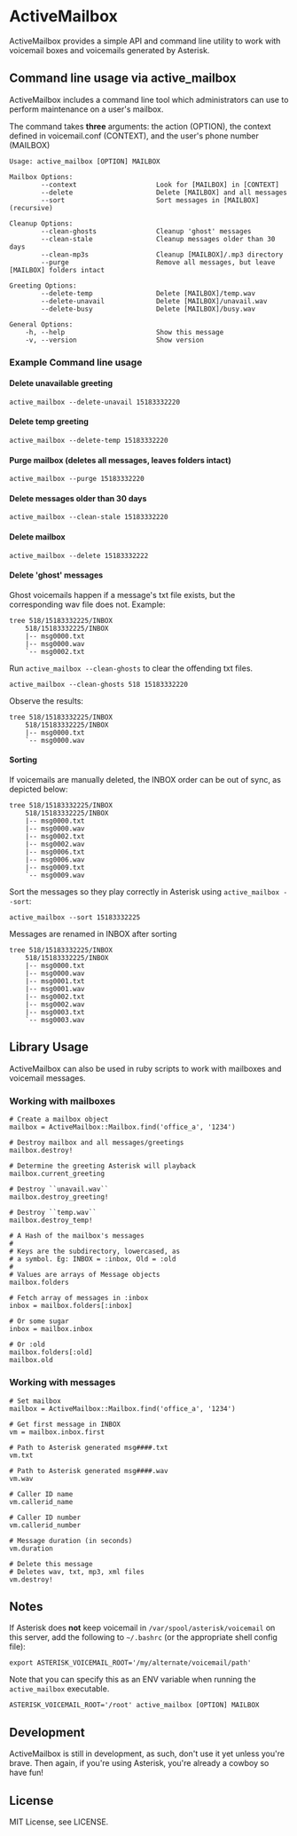 # ActiveMailbox

ActiveMailbox provides a simple API and command line utility to work with
voicemail boxes and voicemails generated by Asterisk.


## Command line usage via active_mailbox

ActiveMailbox includes a command line tool which administrators can use to
perform maintenance on a user's mailbox.

The command takes **three** arguments: the action (OPTION), the context
defined in voicemail.conf (CONTEXT), and the user's phone number (MAILBOX)

    Usage: active_mailbox [OPTION] MAILBOX

    Mailbox Options:
            --context                    Look for [MAILBOX] in [CONTEXT]
            --delete                     Delete [MAILBOX] and all messages
            --sort                       Sort messages in [MAILBOX] (recursive)

    Cleanup Options:
            --clean-ghosts               Cleanup 'ghost' messages
            --clean-stale                Cleanup messages older than 30 days
            --clean-mp3s                 Cleanup [MAILBOX]/.mp3 directory
            --purge                      Remove all messages, but leave [MAILBOX] folders intact

    Greeting Options:
            --delete-temp                Delete [MAILBOX]/temp.wav
            --delete-unavail             Delete [MAILBOX]/unavail.wav
            --delete-busy                Delete [MAILBOX]/busy.wav

    General Options:
        -h, --help                       Show this message
        -v, --version                    Show version


### Example Command line usage

#### Delete unavailable greeting

    active_mailbox --delete-unavail 15183332220


#### Delete temp greeting

    active_mailbox --delete-temp 15183332220


#### Purge mailbox (deletes all messages, leaves folders intact)

    active_mailbox --purge 15183332220


#### Delete messages older than 30 days

    active_mailbox --clean-stale 15183332220


#### Delete mailbox

    active_mailbox --delete 15183332222


#### Delete 'ghost' messages

Ghost voicemails happen if a message's txt file exists, but the
corresponding wav file does not. Example:

    tree 518/15183332225/INBOX
        518/15183332225/INBOX
        |-- msg0000.txt
        |-- msg0000.wav
        `-- msg0002.txt

Run `active_mailbox --clean-ghosts` to clear the offending txt files.

    active_mailbox --clean-ghosts 518 15183332220

Observe the results:

    tree 518/15183332225/INBOX
        518/15183332225/INBOX
        |-- msg0000.txt
        `-- msg0000.wav

#### Sorting

If voicemails are manually deleted, the INBOX order can be out of sync, as
depicted below:

    tree 518/15183332225/INBOX
        518/15183332225/INBOX
        |-- msg0000.txt
        |-- msg0000.wav
        |-- msg0002.txt
        |-- msg0002.wav
        |-- msg0006.txt
        |-- msg0006.wav
        |-- msg0009.txt
        `-- msg0009.wav

Sort the messages so they play correctly in Asterisk using
`active_mailbox --sort`:

    active_mailbox --sort 15183332225

Messages are renamed in INBOX after sorting

    tree 518/15183332225/INBOX
        518/15183332225/INBOX
        |-- msg0000.txt
        |-- msg0000.wav
        |-- msg0001.txt
        |-- msg0001.wav
        |-- msg0002.txt
        |-- msg0002.wav
        |-- msg0003.txt
        `-- msg0003.wav


## Library Usage

ActiveMailbox can also be used in ruby scripts to work with mailboxes
and voicemail messages.


### Working with mailboxes

    # Create a mailbox object
    mailbox = ActiveMailbox::Mailbox.find('office_a', '1234')

    # Destroy mailbox and all messages/greetings
    mailbox.destroy!

    # Determine the greeting Asterisk will playback
    mailbox.current_greeting

    # Destroy ``unavail.wav``
    mailbox.destroy_greeting!

    # Destroy ``temp.wav``
    mailbox.destroy_temp!

    # A Hash of the mailbox's messages
    #
    # Keys are the subdirectory, lowercased, as
    # a symbol. Eg: INBOX = :inbox, Old = :old
    #
    # Values are arrays of Message objects
    mailbox.folders

    # Fetch array of messages in :inbox
    inbox = mailbox.folders[:inbox]

    # Or some sugar
    inbox = mailbox.inbox

    # Or :old
    mailbox.folders[:old]
    mailbox.old


### Working with messages

    # Set mailbox
    mailbox = ActiveMailbox::Mailbox.find('office_a', '1234')

    # Get first message in INBOX
    vm = mailbox.inbox.first

    # Path to Asterisk generated msg####.txt
    vm.txt

    # Path to Asterisk generated msg####.wav
    vm.wav

    # Caller ID name
    vm.callerid_name

    # Caller ID number
    vm.callerid_number

    # Message duration (in seconds)
    vm.duration

    # Delete this message
    # Deletes wav, txt, mp3, xml files
    vm.destroy!


## Notes

If Asterisk does **not** keep voicemail in
`/var/spool/asterisk/voicemail` on this server, add the following
to `~/.bashrc` (or the appropriate shell config file):

    export ASTERISK_VOICEMAIL_ROOT='/my/alternate/voicemail/path'

Note that you can specify this as an ENV variable when running the
`active_mailbox` executable.

    ASTERISK_VOICEMAIL_ROOT='/root' active_mailbox [OPTION] MAILBOX


## Development

ActiveMailbox is still in development, as such, don't use it yet unless you're
brave. Then again, if you're using Asterisk, you're already a cowboy so have
fun!


## License

MIT License, see LICENSE.
